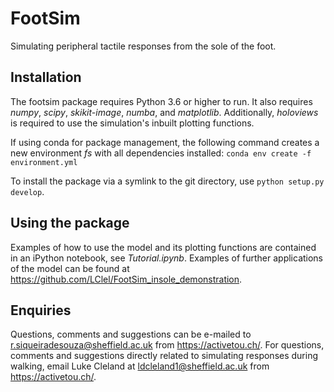 # FootSim
Simulating peripheral tactile responses from the sole of the foot.

## Installation
The footsim package requires Python 3.6 or higher to run. It also requires *numpy*, *scipy*, *skikit-image*, *numba*, and *matplotlib*. Additionally, *holoviews* is required to use the simulation's inbuilt plotting functions.

If using conda for package management, the following command creates a new environment *fs* with all dependencies installed:
```conda env create -f environment.yml```

To install the package via a symlink to the git directory, use ```python setup.py develop```.

## Using the package
Examples of how to use the model and its plotting functions are contained in an iPython notebook, see *Tutorial.ipynb*.
Examples of further applications of the model can be found at https://github.com/LClel/FootSim_insole_demonstration.


## Enquiries

Questions, comments and suggestions can be e-mailed to r.siqueiradesouza@sheffield.ac.uk from https://activetou.ch/. 
For questions, comments and suggestions directly related to simulating responses during walking, email Luke Cleland at ldcleland1@sheffield.ac.uk from https://activetou.ch/.
